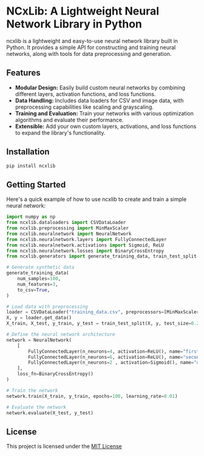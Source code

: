 # NCxLib: A Lightweight Neural Network Library in Python

ncxlib is a lightweight and easy-to-use neural network library built in Python. It provides a simple API for constructing and training neural networks, along with tools for data preprocessing and generation.

## Features

* **Modular Design:** Easily build custom neural networks by combining different layers, activation functions, and loss functions.
* **Data Handling:** Includes data loaders for CSV and image data, with preprocessing capabilities like scaling and grayscaling.
* **Training and Evaluation:** Train your networks with various optimization algorithms and evaluate their performance.
* **Extensible:**  Add your own custom layers, activations, and loss functions to expand the library's functionality.

## Installation

```bash
pip install ncxlib
```

## Getting Started
Here's a quick example of how to use ncxlib to create and train a simple neural network:

```python
import numpy as np
from ncxlib.dataloaders import CSVDataLoader
from ncxlib.preprocessing import MinMaxScaler
from ncxlib.neuralnetwork import NeuralNetwork
from ncxlib.neuralnetwork.layers import FullyConnectedLayer
from ncxlib.neuralnetwork.activations import Sigmoid, ReLU
from ncxlib.neuralnetwork.losses import BinaryCrossEntropy
from ncxlib.generators import generate_training_data, train_test_split

# Generate synthetic data
generate_training_data(
    num_samples=100,
    num_features=3,
    to_csv=True,
)

# Load data with preprocessing
loader = CSVDataLoader("training_data.csv", preprocessors=[MinMaxScaler()])
X, y = loader.get_data()
X_train, X_test, y_train, y_test = train_test_split(X, y, test_size=0.2)

# Define the neural network architecture
network = NeuralNetwork(
    [
        FullyConnectedLayer(n_neurons=4, activation=ReLU(), name="first_hidden"),
        FullyConnectedLayer(n_neurons=6, activation=ReLU(), name="second_hidden"),
        FullyConnectedLayer(n_neurons=2 , activation=Sigmoid(), name="output"),
    ],
    loss_fn=BinaryCrossEntropy() 
)

# Train the network
network.train(X_train, y_train, epochs=100, learning_rate=0.01)

# Evaluate the network
network.evaluate(X_test, y_test)
```


## License
This project is licensed under the [MIT License](LICENSE)